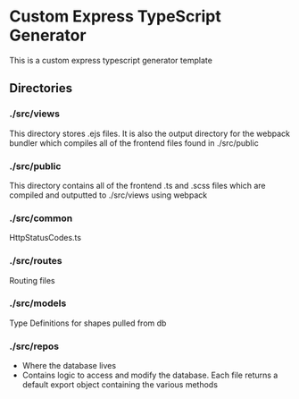 # Custom Express TypeScript Generator
This is a custom express typescript generator template

## Directories
### ./src/views
This directory stores .ejs files.  It is also the output directory for the webpack bundler which compiles all of the frontend files found in ./src/public
### ./src/public
This directory contains all of the frontend .ts and .scss files which are compiled and outputted to ./src/views using webpack
### ./src/common
HttpStatusCodes.ts
### ./src/routes
Routing files
### ./src/models
Type Definitions for shapes pulled from db
### ./src/repos
- Where the database lives
- Contains logic to access and modify the database.  Each file returns a default export object containing the various methods
